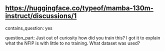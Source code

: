 ## https://huggingface.co/typeof/mamba-130m-instruct/discussions/1

contains_question: yes

question_part: Just out of curiosity how did you train this? I got it to explain what the NFIP is with little to no training. What dataset was used?
